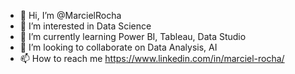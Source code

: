 - 👋 Hi, I’m @MarcielRocha
- 👀 I’m interested in Data Science
- 🌱 I’m currently learning Power BI, Tableau, Data Studio
- 💞️ I’m looking to collaborate on Data Analysis, AI
- 📫 How to reach me https://www.linkedin.com/in/marciel-rocha/

<!---
MarcielRocha/MarcielRocha is a ✨ special ✨ repository because its `README.md` (this file) appears on your GitHub profile.
You can click the Preview link to take a look at your changes.
--->

